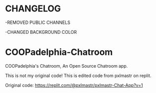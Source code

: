 # **CHANGELOG**
-REMOVED PUBLIC CHANNELS

-CHANGED BACKGROUND COLOR

# COOPadelphia-Chatroom
COOPadelphia's Chatroom, An Open Source Chatroom app.





This is not my original code! This is edited code from pxlmastr on replit.

Original code: https://replit.com/@pxlmastr/pxlmastr-Chat-App?v=1
